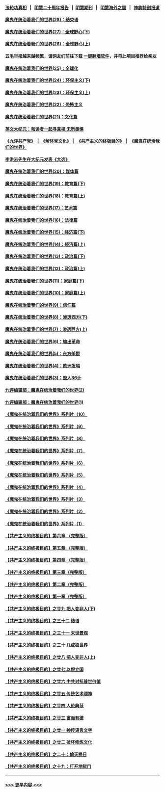 #### [法轮功真相](https://github.com/gfw-breaker/truth/blob/master/README.md?t=0) &nbsp;&nbsp;|&nbsp;&nbsp; [明慧二十周年报告](https://github.com/gfw-breaker/mh-reports/blob/master/README.md?t=0) &nbsp;&nbsp;|&nbsp;&nbsp;[明慧期刊](https://github.com/gfw-breaker/mh-qikan) &nbsp;&nbsp;|&nbsp;&nbsp; [明慧海外之窗](https://github.com/gfw-breaker/mh-news/blob/master/README.md?t=0) &nbsp;&nbsp;|&nbsp;&nbsp; [神韵特别报道](https://github.com/gfw-breaker/mh-news/blob/master/shenyun.md?t=0)
#### [魔鬼在统治着我们的世界(28)：结束语](../pages/nsc422/n10936246.md?t=07032052) 
#### [魔鬼在统治着我们的世界(27)：全球野心(下)](../pages/nsc422/n10928319.md?t=07032052) 
#### [魔鬼在统治着我们的世界(26)：全球野心(上)](../pages/nsc422/n10900318.md?t=07032052) 
#### 五毛举报越来越频繁，请网友们前往下载 [一键翻墙软件](https://github.com/gfw-breaker/ssr-accounts)，并将此项目推荐给亲友
#### [魔鬼在统治着我们的世界(25)：全球化](../pages/nsc422/n10788205.md?t=07032052) 
#### [魔鬼在统治着我们的世界(24)：环保主义(下)](../pages/nsc422/n10695307.md?t=07032052) 
#### [魔鬼在统治着我们的世界(23)：环保主义(上)](../pages/nsc422/n10688613.md?t=07032052) 
#### [魔鬼在统治着我们的世界(22)：恐怖主义](../pages/nsc422/n10614727.md?t=07032052) 
#### [魔鬼在统治着我们的世界(21)：文化篇](../pages/nsc422/n10597706.md?t=07032052) 
#### [英文大纪元：和读者一起寻真相 无所畏惧](../pages/nsc422/n12542027.md?t=07032052) 
#### [《九评共产党》](https://github.com/begood0513/9ping.md/blob/master/README.md) &nbsp;|&nbsp; [《解体党文化》](../../../../jtdwh.md/blob/master/README.md)  &nbsp;|&nbsp; [《共产主义的终极目的》](../../../../gczydzjmd.md/blob/master/README.md) &nbsp;|&nbsp; [《魔鬼在统治我们的世界》](../../../../mgztzwmdsj.md/blob/master/README.md) 
#### [李洪志先生在大纪元发表《大选》](../pages/nsc422/n12534746.md?t=07032052) 
#### [魔鬼在统治着我们的世界(20)：媒体篇](../pages/nsc422/n10586579.md?t=07032052) 
#### [魔鬼在统治着我们的世界(19)：教育篇(下)](../pages/nsc422/n10564808.md?t=07032052) 
#### [魔鬼在统治着我们的世界(18)：教育篇(上)](../pages/nsc422/n10526970.md?t=07032052) 
#### [魔鬼在统治着我们的世界(17)：艺术篇](../pages/nsc422/n10499093.md?t=07032052) 
#### [魔鬼在统治着我们的世界(16)：法律篇](../pages/nsc422/n10485969.md?t=07032052) 
#### [魔鬼在统治着我们的世界(15)：经济篇(下)](../pages/nsc422/n10469975.md?t=07032052) 
#### [魔鬼在统治着我们的世界(14)：经济篇(上)](../pages/nsc422/n10457370.md?t=07032052) 
#### [魔鬼在统治着我们的世界(13)：政治篇(下)](../pages/nsc422/n10448270.md?t=07032052) 
#### [魔鬼在统治着我们的世界(12)：政治篇(上)](../pages/nsc422/n10444576.md?t=07032052) 
#### [魔鬼在统治着我们的世界(11)：家庭篇(下)](../pages/nsc422/n10440961.md?t=07032052) 
#### [魔鬼在统治着我们的世界(10)：家庭篇(上)](../pages/nsc422/n10435448.md?t=07032052) 
#### [魔鬼在统治着我们的世界(9)：信仰篇](../pages/nsc422/n10432159.md?t=07032052) 
#### [魔鬼在统治着我们的世界(8)：渗透西方(下)](../pages/nsc422/n10429603.md?t=07032052) 
#### [魔鬼在统治着我们的世界(7)：渗透西方(上)](../pages/nsc422/n10426013.md?t=07032052) 
#### [魔鬼在统治着我们的世界(6)：输出革命](../pages/nsc422/n10421536.md?t=07032052) 
#### [魔鬼在统治着我们的世界(5)：东方杀戮](../pages/nsc422/n10417707.md?t=07032052) 
#### [魔鬼在统治着我们的世界(4)：欧洲发端](../pages/nsc422/n10414890.md?t=07032052) 
#### [魔鬼在统治着我们的世界(3)：毁人36计](../pages/nsc422/n10411583.md?t=07032052) 
#### [九评编辑部：魔鬼在统治着我们的世界(2)](../pages/nsc422/n10410036.md?t=07032052) 
#### [九评编辑部：魔鬼在统治着我们的世界(1)](../pages/nsc422/n10406825.md?t=07032052) 
#### [《魔鬼在统治着我们的世界》系列片（10）](../pages/nsc422/n12292670.md?t=07032052) 
#### [《魔鬼在统治着我们的世界》系列片（9）](../pages/nsc422/n12290859.md?t=07032052) 
#### [《魔鬼在统治着我们的世界》系列片（8）](../pages/nsc422/n12287445.md?t=07032052) 
#### [《魔鬼在统治着我们的世界》系列片（7）](../pages/nsc422/n12283425.md?t=07032052) 
#### [《魔鬼在统治着我们的世界》系列片（6）](../pages/nsc422/n12282314.md?t=07032052) 
#### [《魔鬼在统治着我们的世界》系列片（5）](../pages/nsc422/n12281419.md?t=07032052) 
#### [《魔鬼在统治着我们的世界》系列片（4）](../pages/nsc422/n12274024.md?t=07032052) 
#### [《魔鬼在统治着我们的世界》系列片（3）](../pages/nsc422/n12271322.md?t=07032052) 
#### [《魔鬼在统治着我们的世界》系列片（2）](../pages/nsc422/n12269049.md?t=07032052) 
#### [《魔鬼在统治着我们的世界》系列片（1）](../pages/nsc422/n12267575.md?t=07032052) 
#### [【共产主义的终极目的】第六章 （完整版）](../pages/nsc422/n11428913.md?t=07032052) 
#### [【共产主义的终极目的】第五章 （完整版）](../pages/nsc422/n11428912.md?t=07032052) 
#### [【共产主义的终极目的】第四章 （完整版）](../pages/nsc422/n11428907.md?t=07032052) 
#### [【共产主义的终极目的】第三章（完整版）](../pages/nsc422/n11428848.md?t=07032052) 
#### [【共产主义的终极目的】第二章（完整版）](../pages/nsc422/n11428831.md?t=07032052) 
#### [【共产主义的终极目的】第一章（完整版）](../pages/nsc422/n11417651.md?t=07032052) 
#### [【共产主义的终极目的】之廿九 把人变非人(下)](../pages/nsc422/n11344140.md?t=07032052) 
#### [【共产主义的终极目的】之三十二 结语](../pages/nsc422/n11360535.md?t=07032052) 
#### [【共产主义的终极目的】之三十一 末世景观](../pages/nsc422/n11351129.md?t=07032052) 
#### [【共产主义的终极目的】之三十 几成狼世界](../pages/nsc422/n11348280.md?t=07032052) 
#### [【共产主义的终极目的】之廿八 把人变非人(上)](../pages/nsc422/n11340492.md?t=07032052) 
#### [【共产主义的终极目的】之廿七 以恨立国](../pages/nsc422/n11336944.md?t=07032052) 
#### [【共产主义的终极目的】之廿六 中共对抗普世价值](../pages/nsc422/n11324785.md?t=07032052) 
#### [【共产主义的终极目的】之廿五 传统艺术颂神](../pages/nsc422/n11296396.md?t=07032052) 
#### [【共产主义的终极目的】之廿四 人伦典范](../pages/nsc422/n11296397.md?t=07032052) 
#### [【共产主义的终极目的】之廿三 富而有德](../pages/nsc422/n11283598.md?t=07032052) 
#### [【共产主义的终极目的】之廿一 神传语言文字](../pages/nsc422/n11263265.md?t=07032052) 
#### [【共产主义的终极目的】之廿二 破坏修炼文化](../pages/nsc422/n11245728.md?t=07032052) 
#### [【共产主义的终极目的】之二十：偷天换日](../pages/nsc422/n11238846.md?t=07032052) 
#### [【共产主义的终极目的】之十九：打开地狱门](../pages/nsc422/n11206376.md?t=07032052) 

----
#### [ >>> 更早内容 <<< ](../indexes/nsc422-earlier.md)
